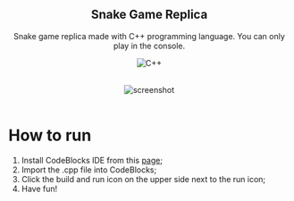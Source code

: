 
<h2 align="center">
   Snake Game Replica
 </h2>
<div align="center">
Snake game replica made with C++ programming language. You can only play in the console.
</div>

<div display="flex" align="center">

![C++](https://img.shields.io/badge/c++-%2300599C.svg?style=for-the-badge&logo=c%2B%2B&logoColor=white)
  
</div>

<br>
<div align="center">
<img alt="screenshot" src="https://media.discordapp.net/attachments/718119386032111646/1035113147540975646/Screenshot_2022-10-27_114954.jpg">
</div>
<br>


# How to run

1. Install CodeBlocks IDE from this <a href="http://www.codeblocks.org/downloads/binaries/" target="_blank">page</a>;
2. Import the .cpp file into CodeBlocks;
3. Click the build and run icon on the upper side next to the run icon;
4. Have fun!

 